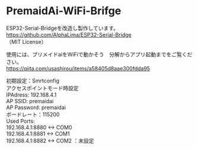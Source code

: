# PremaidAi-WiFi-Brifge
ESP32-Serial-Bridgeを改造し製作しています。  
https://github.com/AlphaLima/ESP32-Serial-Bridge  
（MIT License）

使用には、プリメイドaiをWiFiで動かそう　分解からアプリ起動までをご覧ください。   
https://qiita.com/usashirou/items/a58405d8aae300fdda95

初期設定：Smrtconfig  
アクセスポイントモード時設定                                                
IPAdress: 192.168.4.1                                           
AP SSID: premaidai                                                   
AP Password: premaidai                                       
ボードレート：115200                      
Used Ports:  
192.168.4.1:8880  <-> COM0  
192.168.4.1:8881  <-> COM1       
192.168.4.1:8882  <-> COM2 ：未設定                                 
